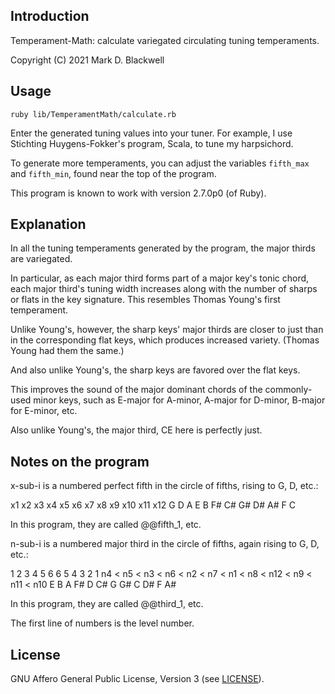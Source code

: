 ## Introduction

Temperament-Math: calculate variegated circulating tuning temperaments.

Copyright (C) 2021 Mark D. Blackwell

## Usage

`ruby lib/TemperamentMath/calculate.rb`

Enter the generated tuning values into your tuner.
For example, I use Stichting Huygens-Fokker's program, Scala, to tune my harpsichord.

To generate more temperaments,
you can adjust the variables `fifth_max` and `fifth_min`,
found near the top of the program.

This program is known to work with version 2.7.0p0 (of Ruby).

## Explanation

In all the tuning temperaments generated by the program,
the major thirds are variegated.

In particular,
as each major third forms part of a major key's tonic chord,
each major third's tuning width increases
along with the number of sharps or flats in the key signature.
This resembles Thomas Young's first temperament.

Unlike Young's, however,
the sharp keys' major thirds are closer to just
than in the corresponding flat keys,
which produces increased variety.
(Thomas Young had them the same.)

And also unlike Young's,
the sharp keys are favored over the flat keys.

This improves the sound of the
major dominant chords of the commonly-used minor keys, such as
E-major for A-minor, A-major for D-minor,
B-major for E-minor, etc.

Also unlike Young's,
the major third, CE here is perfectly just.

## Notes on the program

x-sub-i is a numbered perfect fifth in the circle of fifths, rising to G, D, etc.:

x1 x2 x3 x4 x5 x6 x7 x8 x9 x10 x11 x12
G  D  A  E  B  F# C# G# D# A#  F   C

In this program, they are called @@fifth_1, etc.

n-sub-i is a numbered major third in the circle of fifths, again rising to G, D, etc.:

1    2    3    4    5    6    6    5    4     3    2     1
n4 < n5 < n3 < n6 < n2 < n7 < n1 < n8 < n12 < n9 < n11 < n10
E    B    A    F#   D    C#   G    G#   C     D#   F     A#

In this program, they are called @@third_1, etc.

The first line of numbers is the level number.

## License

GNU Affero General Public License, Version 3 (see [LICENSE](./LICENSE)).
